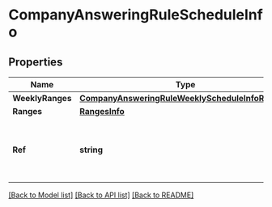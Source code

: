 # CompanyAnsweringRuleScheduleInfo

## Properties
Name | Type | Description | Notes
------------ | ------------- | ------------- | -------------
**WeeklyRanges** | [**CompanyAnsweringRuleWeeklyScheduleInfoRequest**](CompanyAnsweringRuleWeeklyScheduleInfoRequest.md) |  | [optional] 
**Ranges** | [**RangesInfo**](RangesInfo.md) |  | [optional] 
**Ref** | **string** | Reference to Business Hours or After Hours schedule &#x3D; [&#39;BusinessHours&#39;, &#39;AfterHours&#39;] | [optional] 

[[Back to Model list]](../README.md#documentation-for-models) [[Back to API list]](../README.md#documentation-for-api-endpoints) [[Back to README]](../README.md)


